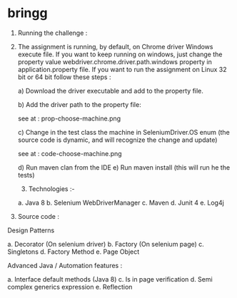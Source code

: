 # bringg
1.  Running the challenge :

1.  The assignment is running, by default, on Chrome driver Windows execute file.
     If you want to keep running on windows, just change the property value  webdriver.chrome.driver.path.windows property in application.property file.
     If you want to run the assignment on Linux 32 bit or 64 bit follow these steps : 

      a)  Download the driver executable and add to the property file.
      
      b)  Add the driver path to the property file:

       see at : prop-choose-machine.png
       
       c)  Change in the test class the machine in SeleniumDriver.OS enum (the source code is dynamic, and will recognize the change and update)

       see at : code-choose-machine.png


       d)  Run maven clan from the IDE
       e)   Run maven install (this will run he the tests)
       
       3.  Technologies :-

       a.   Java 8
       b.   Selenium WebDriverManager
       c.   Maven
       d.   Junit 4
       e.   Log4j

4.  Source code :

   Design Patterns  
  
   a.  Decorator (On selenium driver)
   b.  Factory (On selenium page)
   c.  Singletons 
   d.  Factory Method 
   e.  Page Object

   Advanced Java / Automation features :

   a.  Interface default methods (Java 8)
   c.  Is in page verification
   d.  Semi complex generics expression
   e.  Reflection


